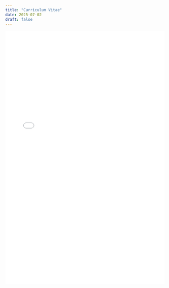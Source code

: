 ```yaml
---
title: "Curriculum Vitae"
date: 2025-07-02
draft: false
---
```



<iframe
  src="/experience/BenHeskin_CV.pdf"
  width="100%"
  height="800"
  style="border:none"
  title="Ben Heskin – Curriculum Vitae">
</iframe>